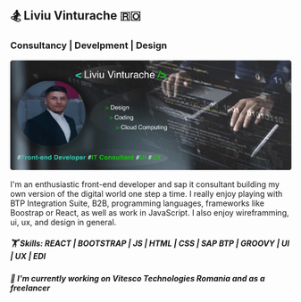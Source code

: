 ## 🏂 Liviu Vinturache 🇷🇴

### Consultancy | Develpment | Design

![cover](https://github.com/vteliviu/vteliviu/blob/main/cover.jpg 'width=250')

I'm an enthusiastic front-end developer and sap it consultant building my own version of the digital world one step a time. I really enjoy playing with BTP Integration Suite, B2B, programming languages, frameworks like Boostrap or React, as well as work in JavaScript.
I also enjoy wireframming, ui, ux, and design in general.

##### 🏋️  Skills: REACT | BOOTSTRAP | JS | HTML | CSS | SAP BTP | GROOVY | UI | UX | EDI

##### 💼  I'm currently working on Vitesco Technologies Romania and as a freelancer
